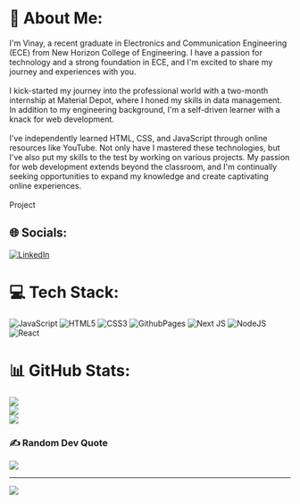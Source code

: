 # 💫 About Me:
I'm Vinay, a recent graduate in Electronics and Communication Engineering (ECE) from New Horizon College of Engineering. I have a passion for technology and a strong foundation in ECE, and I'm excited to share my journey and experiences with you.<br><br> I kick-started my journey into the professional world with a two-month internship at Material Depot, where I honed my skills in data management. In addition to my engineering background, I'm a self-driven learner with a knack for web development.<br><br> I've independently learned HTML, CSS, and JavaScript through online resources like YouTube. Not only have I mastered these technologies, but I've also put my skills to the test by working on various projects. My passion for web development extends beyond the classroom, and I'm continually seeking opportunities to expand my knowledge and create captivating online experiences.<br><br>Project<br>


## 🌐 Socials:
[![LinkedIn](https://img.shields.io/badge/LinkedIn-%230077B5.svg?logo=linkedin&logoColor=white)](https://linkedin.com/in/vinay-r-683934230) 

# 💻 Tech Stack:
![JavaScript](https://img.shields.io/badge/javascript-%23323330.svg?style=for-the-badge&logo=javascript&logoColor=%23F7DF1E) ![HTML5](https://img.shields.io/badge/html5-%23E34F26.svg?style=for-the-badge&logo=html5&logoColor=white) ![CSS3](https://img.shields.io/badge/css3-%231572B6.svg?style=for-the-badge&logo=css3&logoColor=white) ![GithubPages](https://img.shields.io/badge/github%20pages-121013?style=for-the-badge&logo=github&logoColor=white) ![Next JS](https://img.shields.io/badge/Next-black?style=for-the-badge&logo=next.js&logoColor=white) ![NodeJS](https://img.shields.io/badge/node.js-6DA55F?style=for-the-badge&logo=node.js&logoColor=white) ![React](https://img.shields.io/badge/react-%2320232a.svg?style=for-the-badge&logo=react&logoColor=%2361DAFB)
# 📊 GitHub Stats:
![](https://github-readme-stats.vercel.app/api?username=vinayr002&theme=dark&hide_border=false&include_all_commits=false&count_private=false)<br/>
![](https://github-readme-streak-stats.herokuapp.com/?user=vinayr002&theme=dark&hide_border=false)<br/>
![](https://github-readme-stats.vercel.app/api/top-langs/?username=vinayr002&theme=dark&hide_border=false&include_all_commits=false&count_private=false&layout=compact)

### ✍️ Random Dev Quote
![](https://quotes-github-readme.vercel.app/api?type=horizontal&theme=dark)

---
[![](https://visitcount.itsvg.in/api?id=vinayr002&icon=5&color=12)](https://visitcount.itsvg.in)

<!-- Proudly created with GPRM ( https://gprm.itsvg.in ) -->
